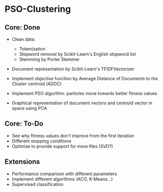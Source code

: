 # PSO-Clustering

## Core: Done

* Clean data: 
    * Tokenization
    * Stopword removal by Scikit-Learn's English stopword list
    * Stemming by Porter Stemmer
    
* Document representation by Scikit-Learn's TFIDFVectorizer

* Implement objective function by Average Distance of Documents to the Cluster centroid (ADDC)

* Implement PSO algorithm: particles move towards better fitness values 

* Graphical representation of document vectors and centroid vector in space using PCA

## Core: To-Do

* See why fitness values don't improve from the first iteration
* Different stopping conditions
* Optimize to provide support for more files (SVD?)

## Extensions
* Performance comparison with different parameters
* Implement different algorithms (ACO, K-Means...)
* Supervised classification